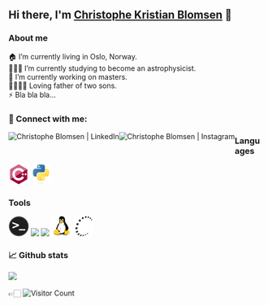 ## Hi there, I'm [Christophe Kristian Blomsen](https://github.com/christopheblomsen) 👋

### About me 
🏠 I’m currently living in Oslo, Norway. <br/>
:student:‍💻 I’m currently studying to become an astrophysicist.<br/>
🔭 I’m currently working on masters.<br/>
:family_man_woman_boy_boy: Loving father of two sons. <br/>
⚡ Bla bla bla...

### 🤝 Connect with me:
 <a href="https://www.linkedin.com/in/christophe-kristian-blomsen-791948246/"><img align="left" height="40" src="https://cdn.jsdelivr.net/gh/devicons/devicon/icons/linkedin/linkedin-original.svg" alt="Christophe Blomsen | LinkedIn"/></a>
<a href="https://www.instagram.com/trick.chris/"><img align="left" height="40" src="https://raw.githubusercontent.com/yushi1007/yushi1007/main/images/instagram.svg" alt="Christophe Blomsen | Instagram" /></a>



### Languages
<code><img height="40" src="https://raw.githubusercontent.com/izumin5210/emojipack-for-devicon/master/png/cplusplus.png" /></code>
<code><img height="40" src="https://raw.githubusercontent.com/izumin5210/emojipack-for-devicon/master/png/python.png" /></code>

### Tools
<code><img height="40" src="https://raw.githubusercontent.com/github/explore/80688e429a7d4ef2fca1e82350fe8e3517d3494d/topics/terminal/terminal.png"></code>
<code><img height="40" src="https://cdn.jsdelivr.net/gh/devicons/devicon/icons/python/python-original.svg" /></code>
<code><img height="40" src="https://cdn.jsdelivr.net/gh/devicons/devicon/icons/vim/vim-original.svg" /></code>
<code><img height="40" src="https://raw.githubusercontent.com/izumin5210/emojipack-for-devicon/master/png/linux.png" ></code>
<code><img height="40" src="https://raw.githubusercontent.com/izumin5210/emojipack-for-devicon/master/png/ssh.png" ></code>

### 📈 Github stats
<img src="https://github-readme-stats.vercel.app/api?username=christopheblomsen&show_icons=true"/>

👉🏻 ![Visitor Count](https://profile-counter.glitch.me/christopheblomsen/count.svg)
